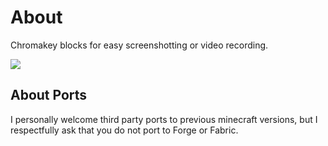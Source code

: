 # About
Chromakey blocks for easy screenshotting or video recording.

![](https://cdn.modrinth.com/data/Ixqupd0G/images/21f5d9bd946593d010d54bcbe1d27b2b6857c433.png)

## About Ports
I personally welcome third party ports to previous minecraft versions, but I respectfully ask that you do not port to Forge or Fabric.
